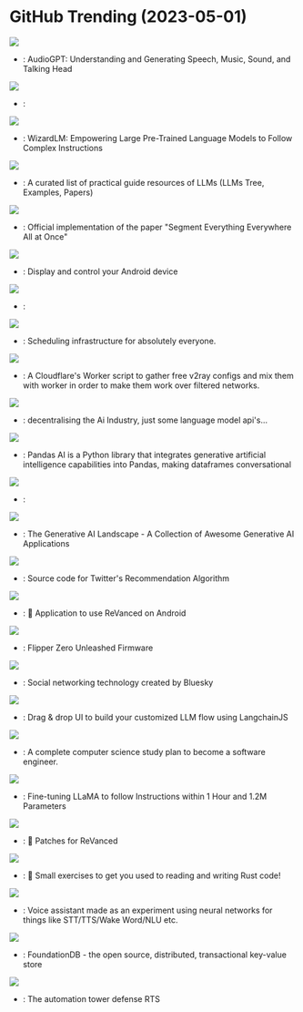 # GitHub Trending (2023-05-01)

![](https://img.shields.io/badge/Python-New%201-green?style=flat-square&logo=appveyor)
- [](https://github.comundefined): AudioGPT: Understanding and Generating Speech, Music, Sound, and Talking Head

![](https://img.shields.io/badge/Python-New%20784-green?style=flat-square&logo=appveyor)
- [](https://github.comundefined): 

![](https://img.shields.io/badge/Python-New%20162-green?style=flat-square&logo=appveyor)
- [](https://github.comundefined): WizardLM: Empowering Large Pre-Trained Language Models to Follow Complex Instructions

![](https://img.shields.io/badge/none-New%20415-green?style=flat-square&logo=appveyor)
- [](https://github.comundefined): A curated list of practical guide resources of LLMs (LLMs Tree, Examples, Papers)

![](https://img.shields.io/badge/Python-New%20166-green?style=flat-square&logo=appveyor)
- [](https://github.comundefined): Official implementation of the paper "Segment Everything Everywhere All at Once"

![](https://img.shields.io/badge/C-New%20252-green?style=flat-square&logo=appveyor)
- [](https://github.comundefined): Display and control your Android device

![](https://img.shields.io/badge/Python-New%20268-green?style=flat-square&logo=appveyor)
- [](https://github.comundefined): 

![](https://img.shields.io/badge/TypeScript-New%20190-green?style=flat-square&logo=appveyor)
- [](https://github.comundefined): Scheduling infrastructure for absolutely everyone.

![](https://img.shields.io/badge/TypeScript-New%2033-green?style=flat-square&logo=appveyor)
- [](https://github.comundefined): A Cloudflare's Worker script to gather free v2ray configs and mix them with worker in order to make them work over filtered networks.

![](https://img.shields.io/badge/Python-New%202-green?style=flat-square&logo=appveyor)
- [](https://github.comundefined): decentralising the Ai Industry, just some language model api's...

![](https://img.shields.io/badge/Python-New%20382-green?style=flat-square&logo=appveyor)
- [](https://github.comundefined): Pandas AI is a Python library that integrates generative artificial intelligence capabilities into Pandas, making dataframes conversational

![](https://img.shields.io/badge/TypeScript-New%20126-green?style=flat-square&logo=appveyor)
- [](https://github.comundefined): 

![](https://img.shields.io/badge/none-New%20323-green?style=flat-square&logo=appveyor)
- [](https://github.comundefined): The Generative AI Landscape - A Collection of Awesome Generative AI Applications

![](https://img.shields.io/badge/Scala-New%20161-green?style=flat-square&logo=appveyor)
- [](https://github.comundefined): Source code for Twitter's Recommendation Algorithm

![](https://img.shields.io/badge/Dart-New%2078-green?style=flat-square&logo=appveyor)
- [](https://github.comundefined): 💊 Application to use ReVanced on Android

![](https://img.shields.io/badge/C-New%20147-green?style=flat-square&logo=appveyor)
- [](https://github.comundefined): Flipper Zero Unleashed Firmware

![](https://img.shields.io/badge/TypeScript-New%20169-green?style=flat-square&logo=appveyor)
- [](https://github.comundefined): Social networking technology created by Bluesky

![](https://img.shields.io/badge/JavaScript-New%20181-green?style=flat-square&logo=appveyor)
- [](https://github.comundefined): Drag & drop UI to build your customized LLM flow using LangchainJS

![](https://img.shields.io/badge/none-New%20229-green?style=flat-square&logo=appveyor)
- [](https://github.comundefined): A complete computer science study plan to become a software engineer.

![](https://img.shields.io/badge/Python-New%20141-green?style=flat-square&logo=appveyor)
- [](https://github.comundefined): Fine-tuning LLaMA to follow Instructions within 1 Hour and 1.2M Parameters

![](https://img.shields.io/badge/Kotlin-New%2047-green?style=flat-square&logo=appveyor)
- [](https://github.comundefined): 🧩 Patches for ReVanced

![](https://img.shields.io/badge/Rust-New%20149-green?style=flat-square&logo=appveyor)
- [](https://github.comundefined): 🦀 Small exercises to get you used to reading and writing Rust code!

![](https://img.shields.io/badge/Rust-New%2092-green?style=flat-square&logo=appveyor)
- [](https://github.comundefined): Voice assistant made as an experiment using neural networks for things like STT/TTS/Wake Word/NLU etc.

![](https://img.shields.io/badge/C%2B%2B-New%20110-green?style=flat-square&logo=appveyor)
- [](https://github.comundefined): FoundationDB - the open source, distributed, transactional key-value store

![](https://img.shields.io/badge/Java-New%2089-green?style=flat-square&logo=appveyor)
- [](https://github.comundefined): The automation tower defense RTS

